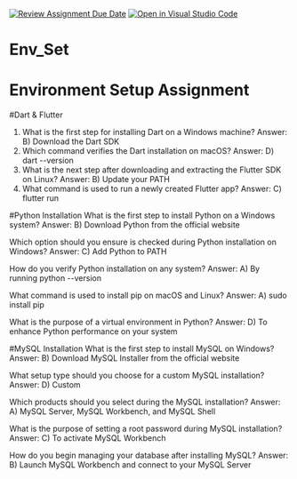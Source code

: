 [![Review Assignment Due Date](https://classroom.github.com/assets/deadline-readme-button-22041afd0340ce965d47ae6ef1cefeee28c7c493a6346c4f15d667ab976d596c.svg)](https://classroom.github.com/a/vnsr1XuU)
[![Open in Visual Studio Code](https://classroom.github.com/assets/open-in-vscode-2e0aaae1b6195c2367325f4f02e2d04e9abb55f0b24a779b69b11b9e10269abc.svg)](https://classroom.github.com/online_ide?assignment_repo_id=15631636&assignment_repo_type=AssignmentRepo)
# Env_Set

# Environment Setup Assignment

#Dart & Flutter

1. What is the first step for installing Dart on a Windows machine?
 Answer:
 B) Download the Dart SDK
3. Which command verifies the Dart installation on macOS?
 Answer:
 D) dart --version
4. What is the next step after downloading and extracting the Flutter SDK on Linux?
 Answer:
 B) Update your PATH
5. What command is used to run a newly created Flutter app? 
 Answer:
 C) flutter run

#Python Installation
What is the first step to install Python on a Windows system?
Answer:
 B) Download Python from the official website

Which option should you ensure is checked during Python installation on Windows?
 Answer:
 C) Add Python to PATH

How do you verify Python installation on any system?
 Answer:
 A) By running python --version

What command is used to install pip on macOS and Linux?
Answer:
A) sudo install pip

What is the purpose of a virtual environment in Python?
Answer:
D) To enhance Python performance on your system

#MySQL Installation
What is the first step to install MySQL on Windows?
Answer:
B) Download MySQL Installer from the official website

What setup type should you choose for a custom MySQL installation?
Answer:
D) Custom

Which products should you select during the MySQL installation?
Answer:
A) MySQL Server, MySQL Workbench, and MySQL Shell

What is the purpose of setting a root password during MySQL installation?
Answer:
C) To activate MySQL Workbench

How do you begin managing your database after installing MySQL?
Answer:
B) Launch MySQL Workbench and connect to your MySQL Server
